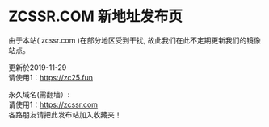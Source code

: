 # ZCSSR.COM 新地址发布页

由于本站( zcssr.com )在部分地区受到干扰, 故此我们在此不定期更新我们的镜像站点。


更新於2019-11-29<br>
请使用1：https://zc25.fun<br>


永久域名(需翻墙）:<br>
请使用1：https://zcssr.com<br>
各路朋友请把此发布站加入收藏夹！



